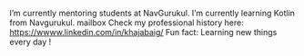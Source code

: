 I’m currently mentoring students at NavGurukul.
I’m currently learning Kotlin from Navgurukul.
mailbox Check my professional history here: https://wwww.linkedin.com/in/khajabaig/
Fun fact: Learning new things every day !

<!---
The-believer-00/The-believer-00 is a ✨ special ✨ repository because its `README.md` (this file) appears on your GitHub profile.
You can click the Preview link to take a look at your changes.
--->
